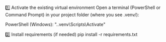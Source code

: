 1️⃣ Activate the existing virtual environment
   Open a terminal (PowerShell or Command Prompt) in your project folder (where you see .venv/):

  PowerShell (Windows):
              ".\.venv\Scripts\Activate"

2️⃣ Install requirements (if needed)
    pip install -r requirements.txt

              
